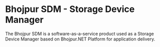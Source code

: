 # Bhojpur SDM - Storage Device Manager
The Bhojpur SDM is a software-as-a-service product used as a Storage Device Manager based on Bhojpur.NET Platform for application delivery.

